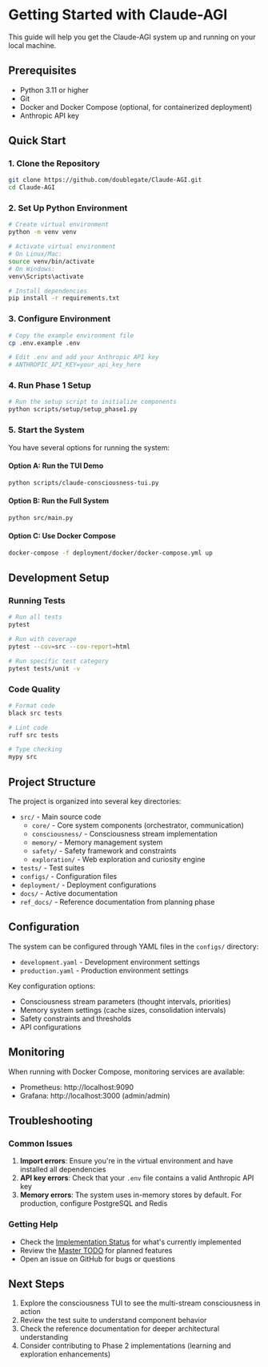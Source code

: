 # Getting Started with Claude-AGI

This guide will help you get the Claude-AGI system up and running on your local machine.

## Prerequisites

- Python 3.11 or higher
- Git
- Docker and Docker Compose (optional, for containerized deployment)
- Anthropic API key

## Quick Start

### 1. Clone the Repository

```bash
git clone https://github.com/doublegate/Claude-AGI.git
cd Claude-AGI
```

### 2. Set Up Python Environment

```bash
# Create virtual environment
python -m venv venv

# Activate virtual environment
# On Linux/Mac:
source venv/bin/activate
# On Windows:
venv\Scripts\activate

# Install dependencies
pip install -r requirements.txt
```

### 3. Configure Environment

```bash
# Copy the example environment file
cp .env.example .env

# Edit .env and add your Anthropic API key
# ANTHROPIC_API_KEY=your_api_key_here
```

### 4. Run Phase 1 Setup

```bash
# Run the setup script to initialize components
python scripts/setup/setup_phase1.py
```

### 5. Start the System

You have several options for running the system:

#### Option A: Run the TUI Demo
```bash
python scripts/claude-consciousness-tui.py
```

#### Option B: Run the Full System
```bash
python src/main.py
```

#### Option C: Use Docker Compose
```bash
docker-compose -f deployment/docker/docker-compose.yml up
```

## Development Setup

### Running Tests

```bash
# Run all tests
pytest

# Run with coverage
pytest --cov=src --cov-report=html

# Run specific test category
pytest tests/unit -v
```

### Code Quality

```bash
# Format code
black src tests

# Lint code
ruff src tests

# Type checking
mypy src
```

## Project Structure

The project is organized into several key directories:

- `src/` - Main source code
  - `core/` - Core system components (orchestrator, communication)
  - `consciousness/` - Consciousness stream implementation
  - `memory/` - Memory management system
  - `safety/` - Safety framework and constraints
  - `exploration/` - Web exploration and curiosity engine
- `tests/` - Test suites
- `configs/` - Configuration files
- `deployment/` - Deployment configurations
- `docs/` - Active documentation
- `ref_docs/` - Reference documentation from planning phase

## Configuration

The system can be configured through YAML files in the `configs/` directory:

- `development.yaml` - Development environment settings
- `production.yaml` - Production environment settings

Key configuration options:
- Consciousness stream parameters (thought intervals, priorities)
- Memory system settings (cache sizes, consolidation intervals)
- Safety constraints and thresholds
- API configurations

## Monitoring

When running with Docker Compose, monitoring services are available:

- Prometheus: http://localhost:9090
- Grafana: http://localhost:3000 (admin/admin)

## Troubleshooting

### Common Issues

1. **Import errors**: Ensure you're in the virtual environment and have installed all dependencies
2. **API key errors**: Check that your `.env` file contains a valid Anthropic API key
3. **Memory errors**: The system uses in-memory stores by default. For production, configure PostgreSQL and Redis

### Getting Help

- Check the [Implementation Status](IMPLEMENTATION_STATUS.md) for what's currently implemented
- Review the [Master TODO](../to-dos/MASTER_TODO.md) for planned features
- Open an issue on GitHub for bugs or questions

## Next Steps

1. Explore the consciousness TUI to see the multi-stream consciousness in action
2. Review the test suite to understand component behavior
3. Check the reference documentation for deeper architectural understanding
4. Consider contributing to Phase 2 implementations (learning and exploration enhancements)